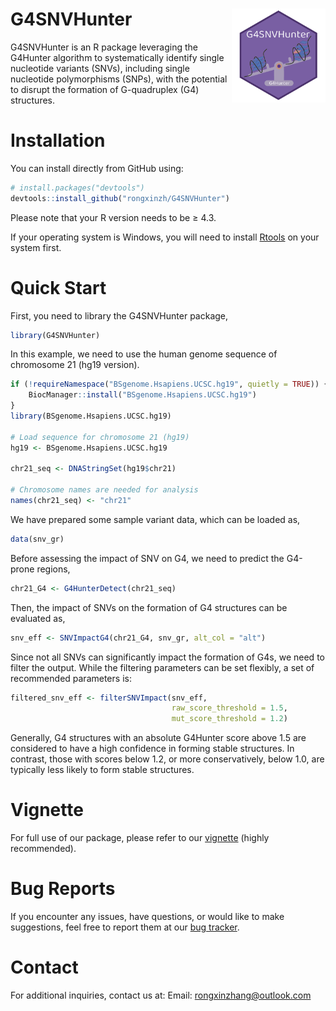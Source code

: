 # G4SNVHunter <img src="./vignettes/images/logo.png" align = "right" width = "150" />

G4SNVHunter is an R package leveraging the G4Hunter algorithm to systematically 
identify single nucleotide variants (SNVs), including single nucleotide 
polymorphisms (SNPs), with the potential to disrupt the formation of
G-quadruplex (G4) structures.

# Installation

You can install directly from GitHub using:
```r
# install.packages("devtools")
devtools::install_github("rongxinzh/G4SNVHunter")
```

Please note that your R version needs to be &#8805; 4.3.

If your operating system is Windows, you will need to install 
[Rtools](https://ohdsi.github.io/Hades/rSetup.html#Installing_RTools) on your 
system first.

# Quick Start

First, you need to library the G4SNVHunter package,

```r
library(G4SNVHunter)
```

In this example, we need to use the human genome sequence of chromosome 21 
(hg19 version).

```r
if (!requireNamespace("BSgenome.Hsapiens.UCSC.hg19", quietly = TRUE)) {
    BiocManager::install("BSgenome.Hsapiens.UCSC.hg19")
}
library(BSgenome.Hsapiens.UCSC.hg19)

# Load sequence for chromosome 21 (hg19)
hg19 <- BSgenome.Hsapiens.UCSC.hg19

chr21_seq <- DNAStringSet(hg19$chr21)

# Chromosome names are needed for analysis
names(chr21_seq) <- "chr21"

```

We have prepared some sample variant data, which can be loaded as,

```r
data(snv_gr)
```

Before assessing the impact of SNV on G4, we need to predict the G4-prone 
regions,

```r
chr21_G4 <- G4HunterDetect(chr21_seq)
```

Then, the impact of SNVs on the formation of G4 structures can be evaluated as,

```r
snv_eff <- SNVImpactG4(chr21_G4, snv_gr, alt_col = "alt")
```

Since not all SNVs can significantly impact the formation of G4s, we need to 
filter the output. While the filtering parameters can be set flexibly, a set of 
recommended parameters is:

```r
filtered_snv_eff <- filterSNVImpact(snv_eff, 
                                    raw_score_threshold = 1.5,
                                    mut_score_threshold = 1.2)
```

Generally, G4 structures with an absolute G4Hunter score above 1.5 are 
considered to have a high confidence in forming stable structures. In contrast, 
those with scores below 1.2, or more conservatively, below 1.0, are typically 
less likely to form stable structures.

# Vignette

For full use of our package, please refer to our [vignette](
https://rongxinzh.github.io/G4SNVHunter/G4SNVHunter.html)
(highly recommended). 

# Bug Reports

If you encounter any issues, have questions, or would like to make suggestions, 
feel free to report them at our [bug tracker](
https://github.com/rongxinzh/G4SNVHunter/issues).

# Contact

For additional inquiries, contact us at: 
Email: rongxinzhang@outlook.com
